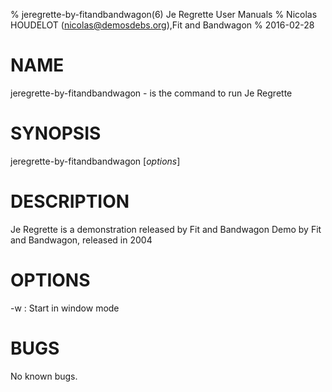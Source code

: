 % jeregrette-by-fitandbandwagon(6) Je Regrette User Manuals
% Nicolas HOUDELOT (nicolas@demosdebs.org),Fit and Bandwagon
% 2016-02-28

# NAME
jeregrette-by-fitandbandwagon - is the command to run Je Regrette 

# SYNOPSIS
jeregrette-by-fitandbandwagon [*options*]

# DESCRIPTION
Je Regrette  is a demonstration released by Fit and Bandwagon
Demo by Fit and Bandwagon, released in 2004

# OPTIONS

\-w
:   Start in window mode

# BUGS
No known bugs.
